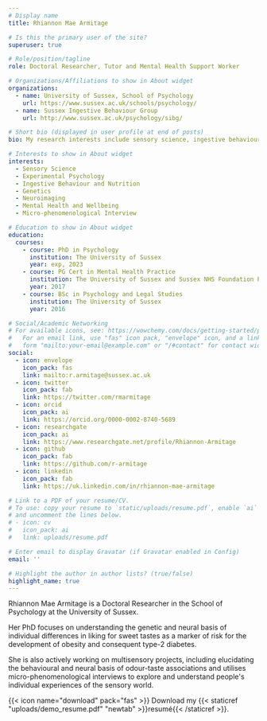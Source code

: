 ```yaml
---
# Display name
title: Rhiannon Mae Armitage 

# Is this the primary user of the site?
superuser: true

# Role/position/tagline
role: Doctoral Researcher, Tutor and Mental Health Support Worker 

# Organizations/Affiliations to show in About widget
organizations:
  - name: University of Sussex, School of Psychology
    url: https://www.sussex.ac.uk/schools/psychology/
  - name: Sussex Ingestive Behaviour Group
    url: http://www.sussex.ac.uk/psychology/sibg/

# Short bio (displayed in user profile at end of posts)
bio: My research interests include sensory science, ingestive behaviour and healthly living.

# Interests to show in About widget
interests:
  - Sensory Science  
  - Experimental Psychology 
  - Ingestive Behaviour and Nutrition 
  - Genetics 
  - Neuroimaging 
  - Mental Health and Wellbeing 
  - Micro-phenomenological Interview

# Education to show in About widget
education:
  courses:
    - course: PhD in Psychology 
      institution: The University of Sussex
      year: exp, 2023   
    - course: PG Cert in Mental Health Practice 
      institution: The University of Sussex and Sussex NHS Foundation Partnership Trust 
      year: 2017
    - course: BSc in Psychology and Legal Studies 
      institution: The University of Sussex
      year: 2016

# Social/Academic Networking
# For available icons, see: https://wowchemy.com/docs/getting-started/page-builder/#icons
#   For an email link, use "fas" icon pack, "envelope" icon, and a link in the
#   form "mailto:your-email@example.com" or "/#contact" for contact widget.
social:
  - icon: envelope
    icon_pack: fas
    link: mailto:r.armitage@sussex.ac.uk
  - icon: twitter
    icon_pack: fab
    link: https://twitter.com/rmarmitage
  - icon: orcid
    icon_pack: ai
    link: https://orcid.org/0000-0002-8740-5689
  - icon: researchgate
    icon_pack: ai
    link: https://www.researchgate.net/profile/Rhiannon-Armitage
  - icon: github
    icon_pack: fab
    link: https://github.com/r-armitage
  - icon: linkedin
    icon_pack: fab
    link: https://uk.linkedin.com/in/rhiannon-mae-armitage

# Link to a PDF of your resume/CV.
# To use: copy your resume to `static/uploads/resume.pdf`, enable `ai` icons in `params.toml`,
# and uncomment the lines below.
# - icon: cv
#   icon_pack: ai
#   link: uploads/resume.pdf

# Enter email to display Gravatar (if Gravatar enabled in Config)
email: ''

# Highlight the author in author lists? (true/false)
highlight_name: true
---
```


Rhiannon Mae Armitage is a Doctoral Researcher in the School of Psychology at the University of Sussex.

Her PhD focuses on understanding the genetic and neural basis of individual differences in liking for sweet tastes as a marker of risk for the development of obesity and consequent type-2 diabetes. 

She is also actively working on multisensory projects, including elucidating the behavioural and neural basis of odour-taste associations and utilises micro-phenomenological interviews to explore and understand people's individual experiences of the sensory world. 

{{< icon name="download" pack="fas" >}} Download my {{< staticref "uploads/demo_resume.pdf" "newtab" >}}resumé{{< /staticref >}}.

